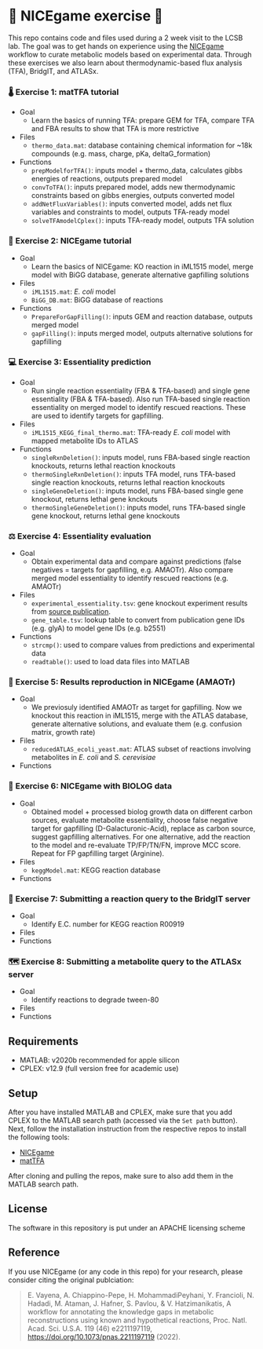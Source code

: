 # 🏓 NICEgame exercise 🏓

This repo contains code and files used during a 2 week visit to the LCSB lab. The goal was to get hands on experience using the [NICEgame](https://www.pnas.org/doi/10.1073/pnas.2211197119) workflow to curate metabolic models based on experimental data. Through these exercises we also learn about thermodynamic-based flux analysis (TFA), BridgIT, and ATLASx.

### 🌡️ Exercise 1: matTFA tutorial
- Goal
  - Learn the basics of running TFA: prepare GEM for TFA, compare TFA and FBA results to show that TFA is more restrictive
- Files
  - `thermo_data.mat`: database containing chemical information for ~18k compounds (e.g. mass, charge, pKa, deltaG_formation)
- Functions
  - `prepModelforTFA()`: inputs model + thermo_data, calculates gibbs energies of reactions, outputs prepared model
  - `convToTFA()`: inputs prepared model, adds new thermodynamic constraints based on gibbs energies, outputs converted model
  - `addNetFluxVariables()`: inputs converted model, adds net flux variables and constraints to model, outputs TFA-ready model
  - `solveTFAmodelCplex()`: inputs TFA-ready model, outputs TFA solution

### 🐤 Exercise 2: NICEgame tutorial
- Goal
  - Learn the basics of NICEgame: KO reaction in iML1515 model, merge model with BiGG database, generate alternative gapfilling solutions
- Files
  - `iML1515.mat`: *E. coli* model
  - `BiGG_DB.mat`: BiGG database of reactions
- Functions
  - `PrepareForGapFilling()`: inputs GEM and reaction database, outputs merged model
  - `gapFilling()`: inputs merged model, outputs alternative solutions for gapfilling

### 💻 Exercise 3: Essentiality prediction
- Goal
  - Run single reaction essentiality (FBA & TFA-based) and single gene essentiality (FBA & TFA-based). Also run TFA-based single reaction essentiality on merged model to identify rescued reactions. These are used to identify targets for gapfilling.
- Files
  - `iML1515_KEGG_final_thermo.mat`: TFA-ready *E. coli* model with mapped metabolite IDs to ATLAS
- Functions
  - `singleRxnDeletion()`: inputs model, runs FBA-based single reaction knockouts, returns lethal reaction knockouts
  - `thermoSingleRxnDeletion()`: inputs TFA model, runs TFA-based single reaction knockouts, returns lethal reaction knockouts
  - `singleGeneDeletion()`: inputs model, runs FBA-based single gene knockout, returns lethal gene knckouts
  - `thermoSingleGeneDeletion()`: inputs model, runs TFA-based single gene knockout, returns lethal gene knockouts

### ⚖️ Exercise 4: Essentiality evaluation
- Goal
  - Obtain experimental data and compare against predictions (false negatives = targets for gapfilling, e.g. AMAOTr). Also compare merged model essentiality to identify rescued reactions (e.g. AMAOTr)
- Files
  - `experimental_essentiality.tsv`: gene knockout experiment results from [source publication](https://journals.asm.org/doi/10.1128/mbio.02096-17).
  - `gene_table.tsv`: lookup table to convert from publication gene IDs (e.g. glyA) to model gene IDs (e.g. b2551)
- Functions
  - `strcmp()`: used to compare values from predictions and experimental data
  - `readtable()`: used to load data files into MATLAB
  
### 📑 Exercise 5: Results reproduction in NICEgame (AMAOTr)
- Goal
  - We previosuly identified AMAOTr as target for gapfilling. Now we knockout this reaction in iML1515, merge with the ATLAS database, generate alternative solutions, and evaluate them (e.g. confusion matrix, growth rate)
- Files
  - `reducedATLAS_ecoli_yeast.mat`: ATLAS subset of reactions involving metabolites in *E. coli* and *S. cerevisiae*
- Functions
  
### 🧫 Exercise 6: NICEgame with BIOLOG data
- Goal
  - Obtained model + processed biolog growth data on different carbon sources, evaluate metabolite essentiality, choose false negative target for gapfilling (D-Galacturonic-Acid), replace as carbon source, suggest gapfilling alternatives. For one alternative, add the reaction to the model and re-evaluate TP/FP/TN/FN, improve MCC score. Repeat for FP gapfilling target (Arginine).
- Files
  - `keggModel.mat`: KEGG reaction database 
- Functions
  
### 🌉 Exercise 7: Submitting a reaction query to the BridgIT server
- Goal
  - Identify E.C. number for KEGG reaction R00919
- Files
- Functions
  
### 🗺️ Exercise 8: Submitting a metabolite query to the ATLASx server
- Goal
  - Identify reactions to degrade tween-80
- Files
- Functions 

## Requirements

- MATLAB: v2020b recommended for apple silicon
- CPLEX: v12.9 (full version free for academic use)

## Setup

After you have installed MATLAB and CPLEX, make sure that you add CPLEX to the MATLAB search path (accessed via the `Set path` button). Next, follow the installation instruction from the respective repos to install the following tools:

- [NICEgame](https://github.com/EPFL-LCSB/NICEgame)
- [matTFA](https://github.com/EPFL-LCSB/matTFA)

After cloning and pulling the repos, make sure to also add them in the MATLAB search path.

## License
The software in this repository is put under an APACHE licensing scheme

## Reference
If you use NICEgame (or any code in this repo) for your research, please consider citing the original publciation:

> E. Vayena, A. Chiappino-Pepe, H. MohammadiPeyhani, Y. Francioli, N. Hadadi, M. Ataman, J. Hafner, S. Pavlou, & V. Hatzimanikatis, A workflow for annotating the knowledge gaps in metabolic reconstructions using known and hypothetical reactions, Proc. Natl. Acad. Sci. U.S.A. 119 (46) e2211197119, https://doi.org/10.1073/pnas.2211197119 (2022).
